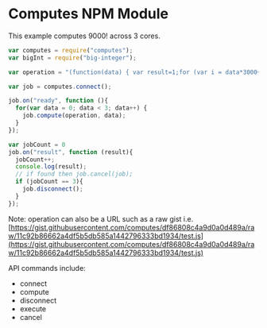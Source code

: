 # Computes NPM Module

This example computes 9000! across 3 cores.

```javascript
var computes = require("computes");
var bigInt = require("big-integer");

var operation = "(function(data) { var result=1;for (var i = data*3000+1; i <= data*3000+3000; ++i){result = bigInt(result).multiply(i).toString();}return result; })";

var job = computes.connect();

job.on("ready", function (){
  for(var data = 0; data < 3; data++) {
    job.compute(operation, data);
  }
});

var jobCount = 0
job.on("result", function (result){
  jobCount++;
  console.log(result);
  // if found then job.cancel(job);
  if (jobCount == 3){
    job.disconnect();
  }
});
```

Note: operation can also be a URL such as a raw gist i.e. [https://gist.githubusercontent.com/computes/df86808c4a9d0a0d489a/raw/11c92b86662a4df5b5db585a1442796333bd1934/test.js](https://gist.githubusercontent.com/computes/df86808c4a9d0a0d489a/raw/11c92b86662a4df5b5db585a1442796333bd1934/test.js)

API commands include:

- connect
- compute
- disconnect
- execute
- cancel
